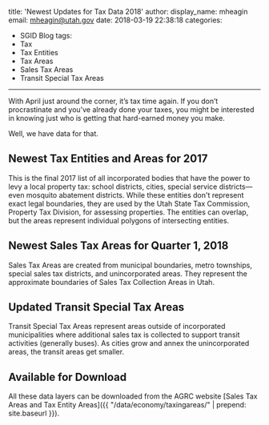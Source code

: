title: 'Newest Updates for Tax Data 2018'
author:
  display_name: mheagin
  email: mheagin@utah.gov
date: 2018-03-19 22:38:18
categories:
  - SGID Blog
tags:
  - Tax
  - Tax Entities
  - Tax Areas
  - Sales Tax Areas
  - Transit Special Tax Areas
---

With April just around the corner, it’s tax time again. If you don’t procrastinate and you've already done your taxes, you might be interested in knowing just who is getting that hard-earned money you make. 

Well, we have data for that.

## Newest Tax Entities and Areas for 2017

This is the final 2017 list of all incorporated bodies that have the power to levy a local property tax: school districts, cities, special service districts&mdash;even mosquito abatement districts. While these entities don't represent exact legal boundaries, they are used by the Utah State Tax Commission, Property Tax Division, for assessing properties. The entities can overlap, but the areas represent individual polygons of intersecting entities. 
 
## Newest Sales Tax Areas for Quarter 1, 2018

Sales Tax Areas are created from municipal boundaries, metro townships, special sales tax districts, and unincorporated areas. They represent the approximate boundaries of Sales Tax Collection Areas in Utah.

## Updated Transit Special Tax Areas

Transit Special Tax Areas represent areas outside of incorporated municipalities where additional sales tax is collected to support transit activities (generally buses). As cities grow and annex the unincorporated areas, the transit areas get smaller.

## Available for Download

All these data layers can be downloaded from the AGRC website [Sales Tax Areas and Tax Entity Areas]({{ "/data/economy/taxingareas/" | prepend: site.baseurl }}).
